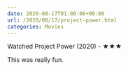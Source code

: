 ```yaml
---
date: 2020-08-17T01:00:06+00:00
url: /2020/08/17/project-power.html
categories: Movies
---
```

Watched Project Power (2020) - ★★★

This was really fun.


